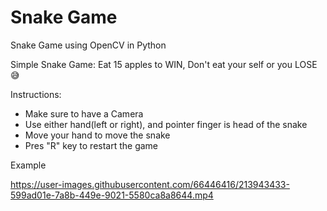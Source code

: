 # Snake Game
Snake Game using OpenCV in Python

Simple Snake Game: Eat 15 apples to WIN, Don't eat your self or you LOSE 😅

Instructions:
- Make sure to have a Camera
- Use either hand(left or right), and pointer finger is head of the snake
- Move your hand to move the snake
- Pres "R" key to restart the game

Example

https://user-images.githubusercontent.com/66446416/213943433-599ad01e-7a8b-449e-9021-5580ca8a8644.mp4


